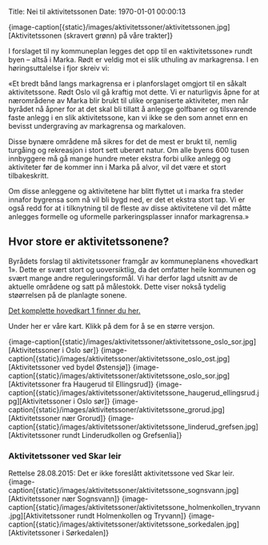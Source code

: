 Title: Nei til aktivitetssonen
Date: 1970-01-01 00:00:13

{image-caption[{static}/images/aktivitetssoner/aktivitetssonen.jpg][Aktivitetssonen (skravert grønn) på våre trakter]} 

I forslaget til ny kommuneplan legges det opp til en «aktivitetssone» rundt byen – altså i Marka. Rødt er veldig mot ei slik uthuling av markagrensa. I en høringsuttalelse i fjor skreiv vi:

«Et bredt bånd langs markagrensa er i planforslaget omgjort til en såkalt aktivitetssone. Rødt Oslo vil gå kraftig mot dette. Vi er naturligvis åpne for at nærområdene av Marka blir brukt til ulike organiserte aktiviteter, men når byrådet nå åpner for at det skal bli tillatt å anlegge golfbaner og tilsvarende faste anlegg i en slik aktivitetssone, kan vi ikke se den som annet enn en bevisst undergraving av markagrensa og markaloven.

Disse bynære områdene må sikres for det de mest er brukt til, nemlig turgåing og rekreasjon i stort sett uberørt natur. Om alle byens 600 tusen innbyggere må gå mange hundre meter ekstra forbi ulike anlegg og aktiviteter før de kommer inn i Marka på alvor, vil det være et stort tilbakeskritt.

Om disse anleggene og aktivitetene har blitt flyttet ut i marka fra steder innafor bygrensa som nå vil bli bygd ned, er det et ekstra stort tap. Vi er også redd for at i tilknytning til de fleste av disse aktivitetene vil det måtte anlegges formelle og uformelle parkeringsplasser innafor markagrensa.» 

## Hvor store er aktivitetssonene?

Byrådets forslag til aktivitetssoner framgår av kommuneplanens «hovedkart 1». Dette er svært stort og uoversiktlig, da det omfatter heile kommunen og svært mange andre reguleringsformål. Vi har derfor lagd utsnitt av de aktuelle områdene og satt på målestokk. Dette viser nokså tydelig støørrelsen på de planlagte sonene.

[Det komplette hovedkart 1 finner du her.](https://www.oslo.kommune.no/dok/Byr%5C0%5CVEDLEGG%5C2015002551-1411051.pdf)

Under her er våre kart. Klikk på dem for å se en større versjon.

{image-caption[{static}/images/aktivitetssoner/aktivitetssone_oslo_sor.jpg][Aktivitetssoner i Oslo sør]}
{image-caption[{static}/images/aktivitetssoner/aktivitetssone_oslo_ost.jpg][Aktivitetssoner ved bydel Østensjø]}
{image-caption[{static}/images/aktivitetssoner/aktivitetssone_oslo_sor.jpg][Aktivitetssoner fra Haugerud til Ellingsrud]}
{image-caption[{static}/images/aktivitetssoner/aktivitetssone_haugerud_ellingsrud.jpg][Aktivitetssoner i Oslo sør]}
{image-caption[{static}/images/aktivitetssoner/aktivitetssone_grorud.jpg][Aktivitetssoner nær Grorud]}
{image-caption[{static}/images/aktivitetssoner/aktivitetssone_linderud_grefsen.jpg][Aktivitetssoner rundt Linderudkollen og Grefsenlia]}
### Aktivitetssoner ved Skar leir
Rettelse 28.08.2015: Det er ikke foreslått aktivitetssone ved Skar leir.
{image-caption[{static}/images/aktivitetssoner/aktivitetssone_sognsvann.jpg][Aktivitetssoner nær Sognsvann]}
{image-caption[{static}/images/aktivitetssoner/aktivitetssone_holmenkollen_tryvann.jpg][Aktivitetssoner rundt Holmenkollen og Tryvann]}
{image-caption[{static}/images/aktivitetssoner/aktivitetssone_sorkedalen.jpg][Aktivitetssoner i Sørkedalen]}

